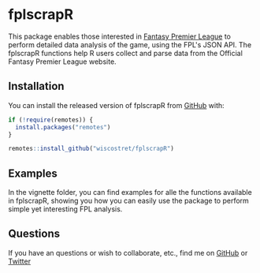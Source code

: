 # fplscrapR

This package enables those interested in [Fantasy Premier League](https://fantasy.premierleague.com) to perform detailed data analysis of the game, using the FPL's JSON API. The fplscrapR functions help R users collect and parse data from the Official Fantasy Premier League website.

## Installation

You can install the released version of fplscrapR from [GitHub](https://github.com/wiscostret/fplscrapR/) with:

``` r
if (!require(remotes)) {
  install.packages("remotes") 
}

remotes::install_github("wiscostret/fplscrapR")
```
## Examples

In the vignette folder, you can find examples for alle the functions available in fplscrapR, showing you how you can easily use the package to perform simple yet interesting FPL analysis.

## Questions

If you have an questions or wish to collaborate, etc., find me on [GitHub](https://github.com/wiscostret) or [Twitter](https://www.twitter.com/wiscostretford) 
